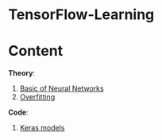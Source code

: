 # TensorFlow-Learning

# Content

**Theory**:
1. [Basic of Neural Networks](https://github.com/TheDim0n/TensorFlow-Learning/blob/master/theory/basic.ipynb)
2. [Overfitting](https://github.com/TheDim0n/TensorFlow-Learning/blob/master/theory/overfitting.ipynb)

**Code**:
1. [Keras models](https://github.com/TheDim0n/TensorFlow-Learning/blob/master/keras/models.ipynb)
